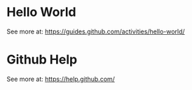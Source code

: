 # Hello World
See more at: https://guides.github.com/activities/hello-world/

# Github Help
See more at: https://help.github.com/

<!--
 vim: set ic noet wrap ft=markdown sw=4 sts=4 ts=4:
 -->
